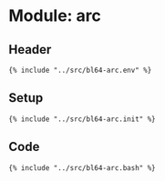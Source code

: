 # Module: arc

## Header

```shell
{% include "../src/bl64-arc.env" %}
```

## Setup

```shell
{% include "../src/bl64-arc.init" %}
```

## Code

```shell
{% include "../src/bl64-arc.bash" %}
```
